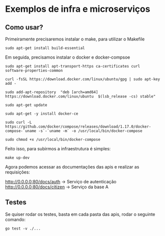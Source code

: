 # Exemplos de infra e microserviços


## Como usar?

Primeiramente precisaremos instalar o make, para utilizar o Makefile

```
sudo apt-get install build-essential
```

Em seguida, precisamos instalar o docker e docker-compsoe

```
sudo apt-get install apt-transport-https ca-certificates curl software-properties-common

curl -fsSL https://download.docker.com/linux/ubuntu/gpg | sudo apt-key add -

sudo add-apt-repository  "deb [arch=amd64] https://download.docker.com/linux/ubuntu  $(lsb_release -cs) stable"

sudo apt-get update

sudo apt-get -y install docker-ce

sudo curl -L https://github.com/docker/compose/releases/download/1.17.0/docker-compose-`uname -s`-`uname -m` -o /usr/local/bin/docker-compose

sudo chmod +x /usr/local/bin/docker-compose
```

Feito isso, para subirmos a infraestrutura é simples:

```
make up-dev
```

Agora podemos acessar as documentações das apis e realizar as requisições:

http://0.0.0.0:80/docs/auth   -> Serviço de autenticação
http://0.0.0.0:80/docs/citizen  -> Serviço da base A


## Testes

Se quiser rodar os testes, basta em cada pasta das apis, rodar o seguinte comando:


```
go test -v ./...
```
